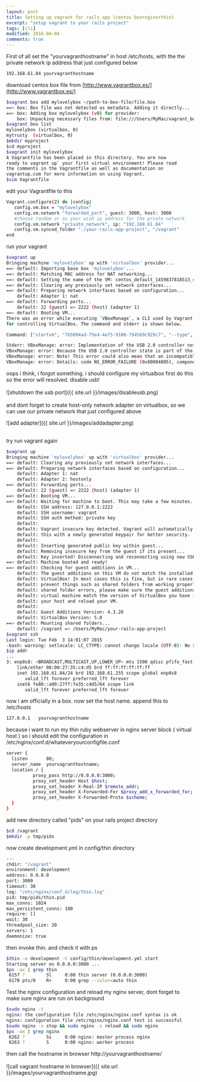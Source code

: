 ```yaml
---
layout: post
title: Setting up vagrant for rails app (centos box+nginx+thin)
excerpt: "setup vagrant to your rails project"
tags: [cli]
modified: 2016-04-04
comments: true
---
```


First of all set the "yourvagranthostname" in host /etc/hosts, with the the private network ip address that just configured below

~~~bash
192.168.61.84 yourvagranthostname
~~~

download centos box file from [http://www.vagrantbox.es/](http://www.vagrantbox.es/)

~~~bash
$vagrant box add mylovelybox ~/path-to-box-file/file.box
==> box: Box file was not detected as metadata. Adding it directly...
==> box: Adding box mylovelybox (v0) for provider:
    box: Unpacking necessary files from: file:///Users/MyMac/vagrant_box/CentOS-Ruby.box
$vagrant box list
mylovelybox (virtualbox, 0)
mytrusty  (virtualbox, 0)
$mkdir myproject
$cd myproject
$vagrant init mylovelybox
A Vagrantfile has been placed in this directory. You are now
ready to vagrant up` your first virtual environment! Please read
the comments in the Vagrantfile as well as documentation on
vagrantup.com for more information on using Vagrant.
$vim Vagrantfile
~~~


edit your Vagrantfile to this

~~~bash
Vagrant.configure(2) do |config|
   config.vm.box = "mylovelybox" 
   config.vm.network "forwarded_port", guest: 3000, host: 3000
   #choose random or as your wish ip address for the prvate network
   config.vm.network "private_network", ip: "192.168.61.84"
   config.vm.synced_folder "./your-rails-app-project", "/vagrant" 
end 
~~~

run your vagrant

~~~bash
$vagrant up
Bringing machine 'mylovelybox' up with 'virtualbox' provider...
==> default: Importing base box 'mylovelybox'...
==> default: Matching MAC address for NAT networking...
==> default: Setting the name of the VM: centos_default_1459837818513_44045
==> default: Clearing any previously set network interfaces...
==> default: Preparing network interfaces based on configuration...
    default: Adapter 1: nat
==> default: Forwarding ports...
    default: 22 (guest) => 2222 (host) (adapter 1)
==> default: Booting VM...
There was an error while executing `VBoxManage`, a CLI used by Vagrant
for controlling VirtualBox. The command and stderr is shown below.

Command: ["startvm", "7b5094ad-75e4-4e75-9100-794569c929c7", "--type", "headless"]

Stderr: VBoxManage: error: Implementation of the USB 2.0 controller not found!
VBoxManage: error: Because the USB 2.0 controller state is part of the saved VM state, the VM cannot be started. To fix this problem, either install the 'Oracle VM VirtualBox Extension Pack' or disable USB 2.0 support in the VM settings.
VBoxManage: error: Note! This error could also mean that an incompatible version of the 'Oracle VM VirtualBox Extension Pack' is installed (VERR_NOT_FOUND)
VBoxManage: error: Details: code NS_ERROR_FAILURE (0x80004005), component ConsoleWrap, interface IConsole
~~~

oops i think, i forgot something. i should configure my virtualbox first 
do this so the error will resolved. disable usb!
<br><br>
![shutdown the usb port]({{ site.url }}/images/disableusb.png)
<br><br>
and dont forget to create host-only network adapter on virtualbox, so we can use our private network that just configured above

![add adapter]({{ site.url }}/images/addadapter.png)
<br><br>

try run vagrant again

~~~bash
$vagrant up
Bringing machine 'mylovelybox' up with 'virtualbox' provider...
==> default: Clearing any previously set network interfaces...
==> default: Preparing network interfaces based on configuration...
    default: Adapter 1: nat
    default: Adapter 2: hostonly
==> default: Forwarding ports...
    default: 22 (guest) => 2222 (host) (adapter 1)
==> default: Booting VM...
==> default: Waiting for machine to boot. This may take a few minutes...
    default: SSH address: 127.0.0.1:2222
    default: SSH username: vagrant
    default: SSH auth method: private key
    default:
    default: Vagrant insecure key detected. Vagrant will automatically replace
    default: this with a newly generated keypair for better security.
    default:
    default: Inserting generated public key within guest...
    default: Removing insecure key from the guest if its present...
    default: Key inserted! Disconnecting and reconnecting using new SSH key...
==> default: Machine booted and ready!
==> default: Checking for guest additions in VM...
    default: The guest additions on this VM do not match the installed version of
    default: VirtualBox! In most cases this is fine, but in rare cases it can
    default: prevent things such as shared folders from working properly. If you see
    default: shared folder errors, please make sure the guest additions within the
    default: virtual machine match the version of VirtualBox you have installed on
    default: your host and reload your VM.
    default:
    default: Guest Additions Version: 4.3.20
    default: VirtualBox Version: 5.0
==> default: Mounting shared folders...
    default: /vagrant => /Users/MyMac/your-rails-app-project
$vagrant ssh
Last login: Tue Feb  3 14:01:07 2015
-bash: warning: setlocale: LC_CTYPE: cannot change locale (UTF-8): No such file or directory
$ip addr
...
3: enp0s8: <BROADCAST,MULTICAST,UP,LOWER_UP> mtu 1500 qdisc pfifo_fast state UP qlen 1000
    link/ether 08:00:27:35:c4:d5 brd ff:ff:ff:ff:ff:ff
    inet 192.168.61.84/24 brd 192.168.61.255 scope global enp0s8
       valid_lft forever preferred_lft forever
    inet6 fe80::a00:27ff:fe35:c4d5/64 scope link
       valid_lft forever preferred_lft forever
~~~

now i am officially in a box. now set the host name. append this to /etc/hosts

~~~bash
127.0.0.1   yourvagranthostname
~~~


because i want to run my thin ruby webserver in nginx server block ( virtual host ) so i should edit 
the configuration in /etc/nginx/conf.d/whateveryourconfigfile.conf

~~~bash
server {
  listen       80;
  server_name  yourvagranthostname;
  location / {
          proxy_pass http://0.0.0.0:3000;
          proxy_set_header Host $host;
          proxy_set_header X-Real-IP $remote_addr;
          proxy_set_header X-Forwarded-For $proxy_add_x_forwarded_for;
          proxy_set_header X-Forwarded-Proto $scheme;
  }
}
~~~

add new directory called "pids" on your rails project directory

~~~bash
$cd /vagrant
$mkdir -p tmp/pids
~~~

now create development.yml in config/thin directory

~~~bash
---
chdir: "/vagrant"
environment: development
address: 0.0.0.0
port: 3000
timeout: 30
log: "/etc/nginx/conf.d/log/thin.log"
pid: tmp/pids/thin.pid
max_conns: 1024
max_persistent_conns: 100
require: []
wait: 30
threadpool_size: 20
servers: 1
daemonize: true
~~~

then invoke thin. and check it with ps

~~~bash
$thin -e development -C config/thin/development.yml start
Starting server on 0.0.0.0:3000 ...
$ps -ax | grep thin
 6157 ?        Sl     0:08 thin server (0.0.0.0:3000)
 6170 pts/0    R+     0:00 grep --color=auto thin
~~~

Test the nginx configuration and reload my nginx server, dont forget to make sure nginx are run on background

~~~bash
$sudo nginx -t
nginx: the configuration file /etc/nginx/nginx.conf syntax is ok
nginx: configuration file /etc/nginx/nginx.conf test is successful
$sudo nginx -s stop && sudo nginx -s reload && sudo nginx 
$ps -ax | grep nginx
 6262 ?        Ss     0:00 nginx: master process nginx
 6263 ?        S      0:00 nginx: worker process
~~~ 

then call the hostname in browser http://yourvagranthostname/
<br>
<br>
![call vagrant hostname in browser]({{ site.url }}/images/yourvagranthostname.jpg)
